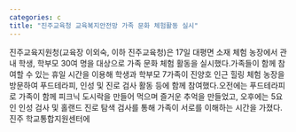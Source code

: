 ```yaml
---
categories: c
title: "진주교육청 교육복지안전망 가족 문화 체험활동 실시"
---
```

진주교육지원청(교육장 이외숙, 이하 진주교육청)은 17일 대평면 소재 체험 농장에서 관내 학생, 학부모 30여 명을 대상으로 가족 문화 체험 활동을 실시했다.가족들이 함께 참여할 수 있는 휴일 시간을 이용해 학생과 학부모 7가족이 진양호 인근 힐링 체험 농장을 방문하여 푸드테라피, 인성 및 진로 검사 활동 등에 함께 참여했다.오전에는 푸드테라피로 가족이 함께 피크닉 도시락을 만들어 먹으며 즐거운 추억을 만들었고, 오후에는 5요인 인성 검사 및 홀랜드 진로 탐색 검사를 통해 가족이 서로를 이해하는 시간을 가졌다.진주 학교통합지원센터에